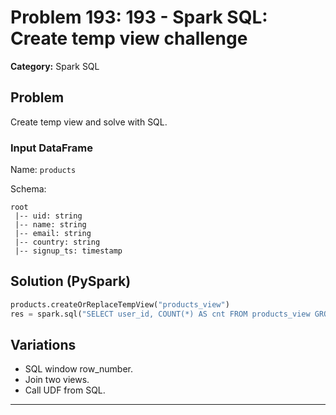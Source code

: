 # Problem 193: 193 - Spark SQL: Create temp view challenge

**Category:** Spark SQL

## Problem
Create temp view and solve with SQL.

### Input DataFrame
Name: `products`

Schema:
```
root
 |-- uid: string
 |-- name: string
 |-- email: string
 |-- country: string
 |-- signup_ts: timestamp
```

## Solution (PySpark)
```python
products.createOrReplaceTempView("products_view")
res = spark.sql("SELECT user_id, COUNT(*) AS cnt FROM products_view GROUP BY user_id")
```

## Variations
- SQL window row_number.
- Join two views.
- Call UDF from SQL.

---
